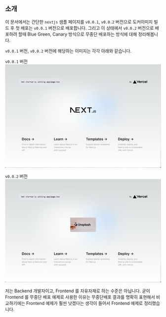 ## 소개
이 문서에서는 간단한 `nextjs` 샘플 페이지를 `v0.0.1`, `v0.0.2` 버전으로 도커이미지 빌드 후 첫 배포는 `v0.0.1` 버전으로 배포합니다. 그리고 이 상태에서 `v0.0.2` 버전으로 배포하려 할때 Blue Green, Canary 방식으로 무중단 배포하는 방식에 대해 정리해봅니다.<br>

`v0.0.1` 버전, `v0.0.2` 버전에 해당하는 이미지는 각각 아래와 같습니다.<br>

`v0.0.1` 버전
<img src="./img/BEFORE.png"/>
<br>

`v0.0.2` 버전
<img src="./img/AFTER.png"/>
<br>

저는 Backend 개발자이고, Frontend 를 자유자재로 하는 수준은 아닙니다. 굳이 Frontend 를 무중단 배포 예제로 사용한 이유는 무중단배포 결과를 명확히 표현해서 비교하기에는 Frontend 예제가 훨씬 낫겠다는 생각이 들어서 Frontend 예제로 정리했습니다.<br>
<br>



